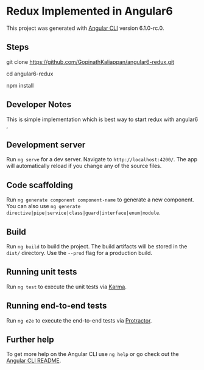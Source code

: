 # Redux Implemented in Angular6 

This project was generated with [Angular CLI](https://github.com/angular/angular-cli) version 6.1.0-rc.0.

## Steps 
 
 git clone https://github.com/GopinathKaliappan/angular6-redux.git

 cd angular6-redux

 npm install 


## Developer Notes 

  This is simple implementation which is best way to start redux with angular6 ,

 
## Development server

Run `ng serve` for a dev server. Navigate to `http://localhost:4200/`. The app will automatically reload if you change any of the source files.

## Code scaffolding

Run `ng generate component component-name` to generate a new component. You can also use `ng generate directive|pipe|service|class|guard|interface|enum|module`.

## Build

Run `ng build` to build the project. The build artifacts will be stored in the `dist/` directory. Use the `--prod` flag for a production build.

## Running unit tests

Run `ng test` to execute the unit tests via [Karma](https://karma-runner.github.io).

## Running end-to-end tests

Run `ng e2e` to execute the end-to-end tests via [Protractor](http://www.protractortest.org/).

## Further help

To get more help on the Angular CLI use `ng help` or go check out the [Angular CLI README](https://github.com/angular/angular-cli/blob/master/README.md).
